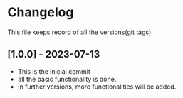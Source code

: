 # Changelog

This file keeps record of all the versions(git tags).

## [1.0.0] - 2023-07-13

- This is the inicial commit
- all the basic functionality is done.
- in further versions, more functionalities will be added.
